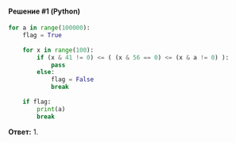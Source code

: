 #### Решение #1 (Python)
```python
for a in range(100000):
    flag = True
    
    for x in range(100):
        if (x & 41 != 0) <= ( (x & 56 == 0) <= (x & a != 0) ):
            pass
        else:
            flag = False
            break
    
    if flag:
        print(a)
        break
```

**Ответ:** 1.
